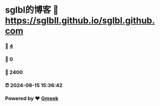 # sglbl的博客 :link: https://sglbll.github.io/sglbl.github.com 
### :page_facing_up: [4](https://sglbll.github.io/sglbl.github.com/tag.html) 
### :speech_balloon: 0 
### :hibiscus: 2400 
### :alarm_clock: 2024-08-15 15:36:42 
### Powered by :heart: [Gmeek](https://github.com/Meekdai/Gmeek)
